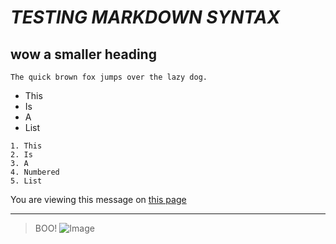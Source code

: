 # ***TESTING MARKDOWN SYNTAX***
## wow a smaller heading

`The quick brown fox jumps over the lazy dog.`

* This
* Is
* A
* List

```
1. This
2. Is
3. A
4. Numbered
5. List
```

You are viewing this message on [this page](https://ryanliulwy.github.io/cse15l-lab-reports/)

---

> BOO!
![Image](https://64.media.tumblr.com/64e67625849a039c6aaabc5a17bcaed1/d74a0d127cdefbe1-14/s1280x1920/9858f8c18030f34fcd76f5539405f49eaee79687.png)
